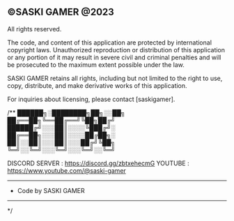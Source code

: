 ## ©SASKI GAMER @2023
All rights reserved.

The code, and content of this application are protected by international copyright laws. Unauthorized reproduction or distribution of this application or any portion of it may result in severe civil and criminal penalties and will be prosecuted to the maximum extent possible under the law.

SASKI GAMER retains all rights, including but not limited to the right to use, copy, distribute, and make derivative works of this application.

For inquiries about licensing, please contact [saskigamer].

/**
 ██████╗░████████╗██╗░░██╗           
 ██╔══██╗╚══██╔══╝╚██╗██╔╝          
 ██████╔╝░░░██║░░░░╚███╔╝░          
 ██╔══██╗░░░██║░░░░██╔██╗░          
 ██║░░██║░░░██║░░░██╔╝╚██╗          
 ╚═╝░░╚═╝░░░╚═╝░░░╚═╝░░╚═╝          

  DISCORD SERVER : https://discord.gg/zbtxehecmG
  YOUTUBE : https://www.youtube.com/@saski-gamer
 * **********************************************
 *   Code by SASKI GAMER
 * **********************************************
 */
